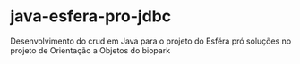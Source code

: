 # java-esfera-pro-jdbc
Desenvolvimento do crud em Java para o projeto do Esféra pró soluções no projeto de Orientação a Objetos do biopark
